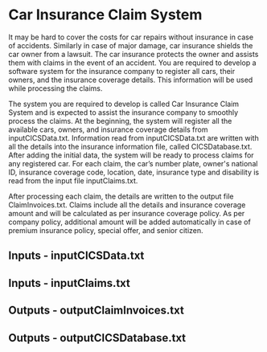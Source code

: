 
# Car Insurance Claim System

It may be hard to cover the costs for car repairs without insurance in case of accidents. Similarly in case of major damage, car insurance shields the car owner from a lawsuit. The car insurance protects the owner and assists them with claims in the event of an accident. You are required to develop a software system for the insurance company to register all cars, their owners, and the insurance coverage details. This information will be used while processing the claims. 

The system you are required to develop is called Car Insurance Claim System and is expected to assist the insurance company to smoothly process the claims. At the beginning, the system will register all the available cars, owners, and insurance coverage details from inputCICSData.txt. Information read from inputCICSData.txt are written with all the details into the insurance information file, called CICSDatabase.txt. After adding the initial data, the system will be ready to process claims for any registered car. For each claim, the car’s number plate, owner's national ID, insurance coverage code, location, date, insurance type and disability is read from the input file inputClaims.txt. 

After processing each claim, the details are written to the output file ClaimInvoices.txt. Claims include all the details and insurance coverage amount and will be calculated as per insurance coverage policy. As per company policy, additional amount will be added automatically in case of premium insurance policy, special offer, and senior citizen.



## Inputs - inputCICSData.txt


## Inputs - inputClaims.txt


## Outputs - outputClaimInvoices.txt


## Outputs - outputCICSDatabase.txt
